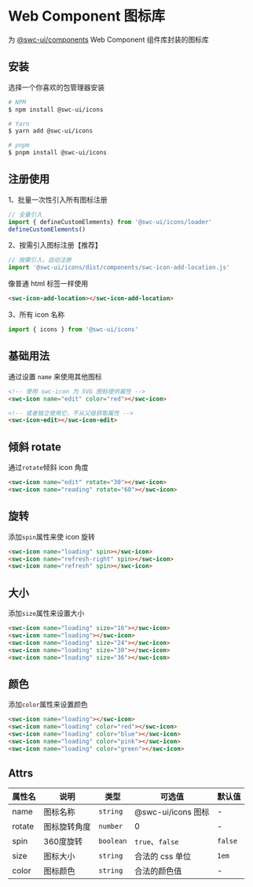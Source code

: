 # Web Component 图标库

为 [@swc-ui/components](https://github.com/WebJeffery/stencil-component-ui) Web Component 组件库封装的图标库


## 安装

选择一个你喜欢的包管理器安装

```bash
# NPM
$ npm install @swc-ui/icons

# Yarn
$ yarn add @swc-ui/icons

# pnpm
$ pnpm install @swc-ui/icons
```

## 注册使用

1、批量一次性引入所有图标注册

```js
// 全量引入
import { defineCustomElements} from '@swc-ui/icons/loader'
defineCustomElements()

```

2、按需引入图标注册【推荐】

```js
// 按需引入，自动注册
import '@swc-ui/icons/dist/components/swc-icon-add-location.js'
```

像普通 html 标签一样使用
```html
<swc-icon-add-location></swc-icon-add-location>
```

3、所有 icon 名称

```js
import { icons } from '@swc-ui/icons'
```

## 基础用法

通过设置 `name` 来使用其他图标

```html
<!-- 使用 swc-icon 为 SVG 图标提供属性 -->
<swc-icon name="edit" color="red"></swc-icon>

<!-- 或者独立使用它，不从父级获取属性 -->
<swc-icon-edit></swc-icon-edit>
```

## 倾斜 rotate

通过`rotate`倾斜 icon 角度

```html
<swc-icon name="edit" rotate="30"></swc-icon>
<swc-icon name="reading" rotate="60"></swc-icon>
```

## 旋转

添加`spin`属性来使 icon 旋转

```html
<swc-icon name="loading" spin></swc-icon>
<swc-icon name="refresh-right" spin></swc-icon>
<swc-icon name="refresh" spin></swc-icon>
```

## 大小

添加`size`属性来设置大小

```html
<swc-icon name="loading" size="16"></swc-icon>
<swc-icon name="loading"></swc-icon>
<swc-icon name="loading" size="24"></swc-icon>
<swc-icon name="loading" size="30"></swc-icon>
<swc-icon name="loading" size="36"></swc-icon>
```

## 颜色

添加`color`属性来设置颜色

```html
<swc-icon name="loading"></swc-icon>
<swc-icon name="loading" color="red"></swc-icon>
<swc-icon name="loading" color="blue"></swc-icon>
<swc-icon name="loading" color="pink"></swc-icon>
<swc-icon name="loading" color="green"></swc-icon>
```

## Attrs

| 属性名   | 说明   |类型| 可选值       | 默认值    |
|-------|------|-|-----------|--------|
| name  | 图标名称 |`string`| @swc-ui/icons 图标 | - |
| rotate  | 图标旋转角度 |`number`| 0 | - |
| spin  | 360度旋转 |`boolean`| `true`、`false` | `false` |
| size  | 图标大小 |`string`| 合法的 css 单位 | `1em` |
| color | 图标颜色 |`string`| 合法的颜色值    | -      |

